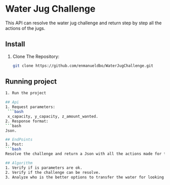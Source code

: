 # Water Jug Challenge

This API can resolve the water jug challenge and return step by step all the actions of the jugs.

## Install
1. Clone The Repository:
   ```bash
   git clone https://github.com/enmanueldbo/WaterJugChallenge.git

## Running project
```bash
1. Run the project

## Api
1. Request parameters:
 ```bash
 x_capacity, y_capacity, z_amount_wanted.
2. Response format:
```bash
Json.

## EndPoints
1. Post:
```bash
Resolve the challenge and return a Json with all the actions made for the buckets step by step.

## Algorithm
1. Verify if is parameters are ok.
2. Verify if the challenge can be resolve.
3. Analyze who is the better options to transfer the water for looking who is the one closer to the amount wanted.